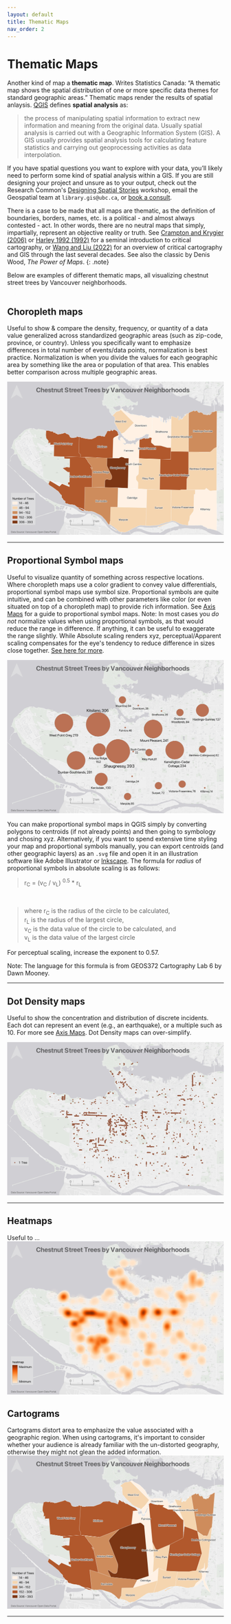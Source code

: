 ```yaml
---
layout: default
title: Thematic Maps
nav_order: 2
---
```

# Thematic Maps 

Another kind of map a **thematic map**. Writes Statistics Canada: “A thematic map shows the spatial distribution of one or more specific data themes for standard geographic areas.” Thematic maps render the results of spatial anlaysis. [QGIS](https://docs.qgis.org/2.18/en/docs/gentle_gis_introduction/spatial_analysis_interpolation.html#:~:text=Overview,Geographic%20Information%20System%20(GIS).) defines **spatial analysis** as:

> the process of manipulating spatial information to extract new information and meaning from the original data. Usually spatial analysis is carried out with a Geographic Information System (GIS). A GIS usually provides spatial analysis tools for calculating feature statistics and carrying out geoprocessing activities as data interpolation.

<!-- >> see other workshops like intro and tools and workflows for data modification, selects, etc. if you need to do processing/calculations to your spatial data before youre ready to symbolize it.  -->
If you have spatial questions you want to explore with your data, you’ll likely need to perform some kind of spatial analysis within a GIS. If you are still designing your project and unsure as to your output, check out the Research Common's [Designing Spatial Stories](https://ubc-library-rc.github.io/gis-spatial-stories/) workshop, email the Geospatial team at `library.gis@ubc.ca`, or [book a consult](https://libcal.library.ubc.ca/appointments/research_commons#s-lc-public-pt).

There is a case to be made that all maps are thematic, as the definition of boundaries, borders, names, etc. is a political - and almost always contested - act. In other words, there are no neutral maps that simply, impartially, represent an objective reality or truth. See [Crampton and Krygier (2006)](https://acme-journal.org/index.php/acme/article/view/723) or [Harley 1992 (1992)](https://quod.lib.umich.edu/p/passages/4761530.0003.008/--deconstructing-the-map?rgn=main;view=fulltext) for a seminal introduction to critical cartography, or [Wang and Liu (2022)](https://www.researchgate.net/publication/365011390_Maps_and_cartography_Progress_in_international_critical_cartographyGIS_research) for an overview of critical cartography and GIS through the last several decades. See also the classic by Denis Wood, *The Power of Maps*.
{: .note}

Below are examples of different thematic maps, all visualizing chestnut street trees by Vancouver neighborhoods.
<br><br>

## Choropleth maps
Useful to show & compare the density, frequency, or quantity of a data value generalized across standardized geographic areas (such as zip-code, province, or country). Unless you specifically want to emphasize differences in total number of events/data points, normalization is best practice. Normalization is when you divide the values for each geographic area by something like the area or population of that area. This enables better comparison across multiple geographic areas. 

![chropleth map](./images/chestnut-choropleth-map.jpeg)

---- 


## Proportional Symbol maps
Useful to visualize quantity of something across respective locations. Where choropleth maps use a color gradient to convey value differentials, proportional symbol maps use symbol size. Proportional symbols are quite intuitive, and can be combined with other parameters like color (or even situated on top of a choropleth map) to provide rich information. See [Axis Maps](https://www.axismaps.com/guide/proportional-symbols) for a guide to proportional symbol maps. 
Note: In most cases you *do not* normalize values when using proportional symbols, as that would reduce the range in difference. If anything, it can be useful to exaggerate the range slightly. While Absolute scaling renders xyz, perceptual/Apparent scaling compensates for the eye's tendency to reduce difference in sizes close together. [See here for more](https://makingmaps.net/2007/08/28/perceptual-scaling-of-map-symbols/). 

![prop symbol map](./images/chestnut-proportional-symbol.jpeg)

<!-- https://schoolofcities.github.io/urban-data-storytelling/urban-data-visualization/proportional-symbol-maps/proportional-symbol-maps.html -->


You can make proportional symbol maps in QGIS simply by converting polygons to centroids (if not already points) and then going to symbology and chosing xyz. Alternatively, if you want to spend extensive time styling your map and proportional symbols manually, you can export centroids (and other geographic layers) as an `.svg` file and open it in an illustration software like Adobe Illustrator or [Inkscape](https://inkscape.org/). The formula for *radius* of proportional symbols in absolute scaling is as follows: 
> r<sub>C</sub> = (v<sub>C</sub> / v<sub>L</sub>) <sup>0.5</sup> * r<sub>L</sub>
<br>

> where r<sub>C</sub> is the radius of the circle to be calculated,<br>
> r<sub>L</sub> is the radius of the largest circle,<br>
> v<sub>C</sub> is the data value of the circle to be calculated, and<br>
> v<sub>L</sub> is the data value of the largest circle<br>

For perceptual scaling, increase the exponent to 0.57.   

Note: The language for this formula is from GEOS372 Cartography Lab 6 by Dawn Mooney. 

---- 


## Dot Density maps
Useful to show the concentration and distribution of discrete incidents. Each dot can represent an event (e.g., an earthquake), or a multiple such as 10. For more see [Axis Maps](https://www.axismaps.com/guide/dot-density). Dot Density maps can over-simplify. 

![dot density map](./images/chestnut-dot-density-map.jpeg)

----

## Heatmaps
Useful to ...
![heat map](./images/chestnut-heatmap.jpeg)

## Cartograms 
Cartograms distort area to emphasize the value associated with a geographic region. When using cartograms, it's important to consider whether your audience is already familiar with the un-distorted  geography, otherwise they might not glean the added information. 
![cartogram map](./images/chestnut-cartogram-map.jpeg)


----




